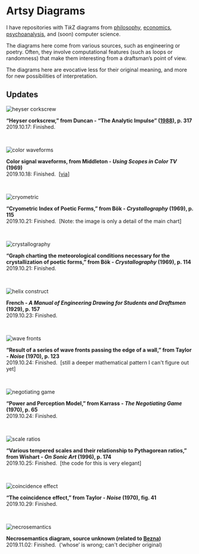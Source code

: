 # Artsy Diagrams

I have repositories with Ti𝑘Z diagrams from <a href="https://github.com/gjoncas/Diagrammatic">philosophy</a>, <a href="https://github.com/gjoncas/Econ-Diagrams">economics</a>, <a href="https://github.com/gjoncas/Lacan-Mathemes">psychoanalysis</a>, and (soon) computer science.

The diagrams here come from various sources, such as engineering or poetry. Often, they involve computational features (such as loops or randomness) that make them interesting from a draftsman’s point of view.

The diagrams here are evocative less for their original meaning, and more for new possibilities of interpretation.

## Updates

![heyser corkscrew](/pics/time-spiral.png)

<b>“Heyser corkscrew,” from Duncan - “The Analytic Impulse” (<a href="http://www.andrewduncan.net/air">1988</a>), p. 317</b>
<br>2019.10.17: Finished.

&nbsp;

![color waveforms](/pics/color-waveforms.png)

<b>Color signal waveforms, from Middleton - <i>Using Scopes in Color TV</i> (1969)</b>
<br>2019.10.18: Finished. &nbsp;[<a href="https://thediagram.com/9_3/colorsignal.html">via</a>]

&nbsp;

![cryometric](/pics/bok%20cryometric%20(detail).png)

<b>“Cryometric Index of Poetic Forms,” from Bök - <i>Crystallography</i> (1969), p. 115</b>
<br>2019.10.21: Finished. &nbsp;[Note: the image is only a detail of the main chart]

&nbsp;

![crystallography](/pics/bok%20crystal%20(small).png)

<b>“Graph charting the meteorological conditions necessary for the crystallization of poetic forms,” from Bök - <i>Crystallography</i> (1969), p. 114</b>
<br>2019.10.21: Finished.

&nbsp;

![helix construct](/pics/helix%20construct.png)

<b>French - <i>A Manual of Engineering Drawing for Students and Draftsmen</i> (1929), p. 157</b>
<br>2019.10.23: Finished.

&nbsp;

![wave fronts](/pics/wave%20fronts.png)

<b>“Result of a series of wave fronts passing the edge of a wall,” from Taylor - <i>Noise</i> (1970), p. 123</b>
<br>2019.10.24: Finished. &nbsp;[still a deeper mathematical pattern I can't figure out yet]

&nbsp;

![negotiating game](/pics/negotiation-game.png)

<b>“Power and Perception Model,” from Karrass - <i>The Negotiating Game</i> (1970), p. 65</b>
<br>2019.10.24: Finished.

&nbsp;

![scale ratios](/pics/scale%20ratios.png)

<b>“Various tempered scales and their relationship to Pythagorean ratios,” from Wishart - <i>On Sonic Art</i> (1996), p. 174</b>
<br>2019.10.25: Finished. &nbsp;[the code for this is very elegant]

&nbsp;

![coincidence effect](/pics/coincidence%20effect.png)

<b>“The coincidence effect,” from Taylor - <i>Noise</i> (1970), fig. 41</b>
<br>2019.10.29: Finished.

&nbsp;

![necrosemantics](/pics/necrosemantics.png)

<b>Necrosemantics diagram, source unknown (related to <a href="http://bezzzna.blogspot.com/">Bezna</a>)</b>
<br>2019.11.02: Finished. &nbsp;(‘whose’ is wrong; can't decipher original)

&nbsp;
